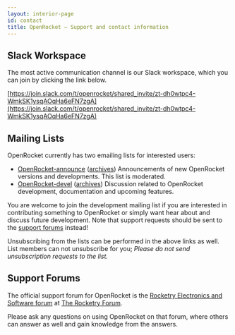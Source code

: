 ```yaml
---
layout: interior-page
id: contact 
title: OpenRocket — Support and contact information
---
```


## Slack Workspace

The most active communication channel is our Slack workspace, which you can join by clicking the link below.

[https://join.slack.com/t/openrocket/shared_invite/zt-dh0wtpc4-WmkSK1ysqAOqHa6eFN7zgA](https://join.slack.com/t/openrocket/shared_invite/zt-dh0wtpc4-WmkSK1ysqAOqHa6eFN7zgA)

## Mailing Lists

OpenRocket currently has two emailing lists for interested users:

 - [OpenRocket-announce](https://lists.sourceforge.net/lists/listinfo/openrocket-announce) ([archives](https://sourceforge.net/mailarchive/forum.php?forum_name=openrocket-announce))
   Announcements of new OpenRocket versions and developments. This list is moderated.
 - [OpenRocket-devel](https://lists.sourceforge.net/lists/listinfo/openrocket-devel) ([archives](https://sourceforge.net/mailarchive/forum.php?forum_name=openrocket-devel))
   Discussion related to OpenRocket development, documentation and upcoming features.

You are welcome to join the development mailing list if you are interested in contributing something to OpenRocket or simply want hear about and discuss future development. Note that support requests should be sent to the [support forums](http://www.rocketryforum.com/forumdisplay.php?f=36) instead!

Unsubscribing from the lists can be performed in the above links as
well. List members can not unsubscribe for you; _Please do not send unsubscription requests to the list._

## Support Forums

The official support forum for OpenRocket is the [Rocketry Electronics and Software forum](http://www.rocketryforum.com/forumdisplay.php?36-Rocketry-Electronics-and-Software) at [The Rocketry Forum](http://www.rocketryforum.com/).

Please ask any questions on using OpenRocket on that forum, where others can answer as well and gain knowledge from the answers.
